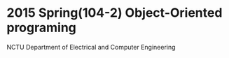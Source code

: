 # 2015 Spring(104-2) Object-Oriented programing
NCTU Department of Electrical and Computer Engineering
